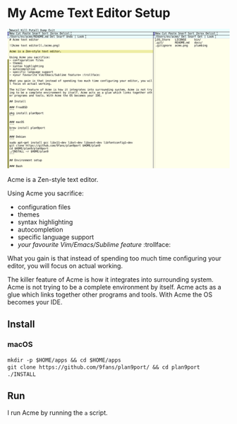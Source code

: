 # My Acme Text Editor Setup

![Acme text editor](./acme.png)

Acme is a Zen-style text editor.

Using Acme you sacrifice:
- configuration files
- themes
- syntax highlighting
- autocompletion
- specific language support
- *your favourite Vim/Emacs/Sublime feature* :trollface:

What you gain is that instead of spending too much time configuring your editor, you will focus on actual working.

The killer feature of Acme is how it integrates into surrounding system. Acme is not trying to be a complete environment by itself. Acme acts as a glue which links together other programs and tools. With Acme the OS becomes your IDE.

## Install

### macOS
```
mkdir -p $HOME/apps && cd $HOME/apps
git clone https://github.com/9fans/plan9port/ && cd plan9port
./INSTALL
```

## Run

I run Acme by running the `a` script.